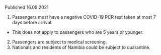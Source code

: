 Published 16.09.2021
1. Passengers must have a negative COVID-19 PCR test taken at most 7 days before arrival.
- This does not apply to passengers who are 5 years or younger.
2. Passengers are subject to medical screening.
3. Nationals and residents of Namibia could be subject to quarantine.